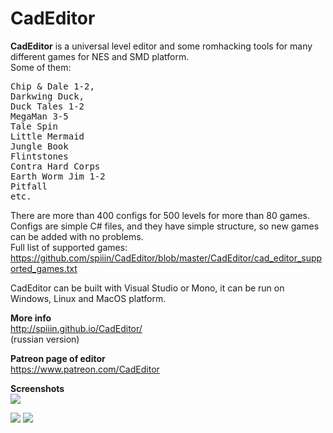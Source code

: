 # CadEditor
<b>CadEditor</b> is a universal level editor and some romhacking tools for many different games for NES and SMD platform.<br>
Some of them:
<pre>Chip &amp; Dale 1-2, 
Darkwing Duck,
Duck Tales 1-2
MegaMan 3-5
Tale Spin
Little Mermaid
Jungle Book
Flintstones
Contra Hard Corps
Earth Worm Jim 1-2
Pitfall
etc.</pre>
There are more than 400 configs for 500 levels for more than 80 games.<br>
Configs are simple C# files, and they have simple structure, so new games can be added with no problems.<br>
Full list of supported games:<br>
https://github.com/spiiin/CadEditor/blob/master/CadEditor/cad_editor_supported_games.txt

CadEditor can be built with Visual Studio or Mono, it can be run on Windows, Linux and MacOS platform.

<b>More info</b><br>
http://spiiin.github.io/CadEditor/<br>
(russian version)<br>

<b>Patreon page of editor</b><br>
https://www.patreon.com/CadEditor<br>

<b>Screenshots</b><br>
<img src="http://spiiin.github.io/CadEditor/images/tut1_cad_editor_main.png"/>

<img src="https://user-images.githubusercontent.com/1622049/29832521-2a975efa-8cf1-11e7-8b98-46acef1ce36f.png"/>

<img src="https://raw.githubusercontent.com/spiiin/CadEditor/master/docs/images/cad_editor_mac.png" />
